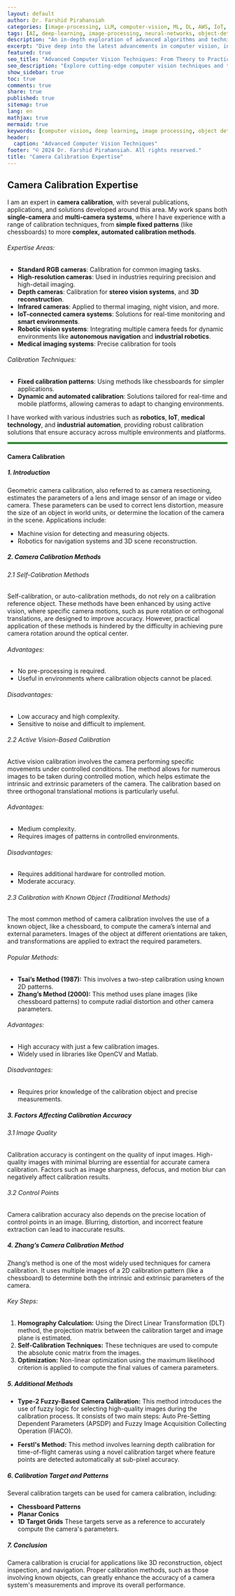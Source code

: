 ```yaml
---
layout: default
author: Dr. Farshid Pirahansiah
categories: [image-processing, LLM, computer-vision, ML, DL, AWS, IoT, Robotics, Adaptive Image Thresholding]
tags: [AI, deep-learning, image-processing, neural-networks, object-detection, ML, DL, AWS, IoT, Robotics, Adaptive Image Thresholding]
description: "An in-depth exploration of advanced algorithms and techniques in computer vision, , ML, DL, AWS, IoT, Robotics, Adaptive Image Thresholding, including real-time processing and AI integration."
excerpt: "Dive deep into the latest advancements in computer vision, including deep learning methodologies,, ML, DL, AWS, IoT, Robotics, Adaptive Image Thresholding,  real-time image processing, and their applications in modern technology."
featured: true
seo_title: "Advanced Computer Vision Techniques: From Theory to Practice, , ML, DL, AWS, IoT, Robotics, Adaptive Image Thresholding"
seo_description: "Explore cutting-edge computer vision techniques and their applications in modern technology, including deep learning and real-time processing., ML, DL, AWS, IoT, Robotics, Adaptive Image Thresholding"
show_sidebar: true
toc: true
comments: true
share: true
published: true
sitemap: true
lang: en
mathjax: true
mermaid: true
keywords: [computer vision, deep learning, image processing, object detection, neural networks, AI, ML, DL, AWS, IoT, Robotics, Adaptive Image Thresholding]
header:
  caption: "Advanced Computer Vision Techniques"
footer: "© 2024 Dr. Farshid Pirahansiah. All rights reserved."
title: "Camera Calibration Expertise"
---
```


## Camera Calibration Expertise

I am an expert in **camera calibration**, with several publications, applications, and solutions developed around this area. My work spans both **single-camera** and **multi-camera systems**, where I have experience with a range of calibration techniques, from **simple fixed patterns** (like chessboards) to more **complex, automated calibration methods**.

###### Expertise Areas:
- **Standard RGB cameras**: Calibration for common imaging tasks.
- **High-resolution cameras**: Used in industries requiring precision and high-detail imaging.
- **Depth cameras**: Calibration for **stereo vision systems**, and **3D reconstruction**.
- **Infrared cameras**: Applied to thermal imaging, night vision, and more.
- **IoT-connected camera systems**: Solutions for real-time monitoring and **smart environments**.
- **Robotic vision systems**: Integrating multiple camera feeds for dynamic environments like **autonomous navigation** and **industrial robotics**.
- **Medical imaging systems**: Precise calibration for tools 

###### Calibration Techniques:
- **Fixed calibration patterns**: Using methods like chessboards for simpler applications.
- **Dynamic and automated calibration**: Solutions tailored for real-time and mobile platforms, allowing cameras to adapt to changing environments.
  
I have worked with various industries such as **robotics**, **IoT**, **medical technology**, and **industrial automation**, providing robust calibration solutions that ensure accuracy across multiple environments and platforms.




<hr style="border: 2px solid #4CAF50;" />


#### Camera Calibration

##### 1. Introduction
Geometric camera calibration, also referred to as camera resectioning, estimates the parameters of a lens and image sensor of an image or video camera. These parameters can be used to correct lens distortion, measure the size of an object in world units, or determine the location of the camera in the scene. Applications include:
- Machine vision for detecting and measuring objects.
- Robotics for navigation systems and 3D scene reconstruction.

##### 2. Camera Calibration Methods

###### 2.1 Self-Calibration Methods
Self-calibration, or auto-calibration methods, do not rely on a calibration reference object. These methods have been enhanced by using active vision, where specific camera motions, such as pure rotation or orthogonal translations, are designed to improve accuracy. However, practical application of these methods is hindered by the difficulty in achieving pure camera rotation around the optical center.

###### Advantages:
- No pre-processing is required.
- Useful in environments where calibration objects cannot be placed.

###### Disadvantages:
- Low accuracy and high complexity.
- Sensitive to noise and difficult to implement.

###### 2.2 Active Vision-Based Calibration
Active vision calibration involves the camera performing specific movements under controlled conditions. The method allows for numerous images to be taken during controlled motion, which helps estimate the intrinsic and extrinsic parameters of the camera. The calibration based on three orthogonal translational motions is particularly useful.

###### Advantages:
- Medium complexity.
- Requires images of patterns in controlled environments.

###### Disadvantages:
- Requires additional hardware for controlled motion.
- Moderate accuracy.

###### 2.3 Calibration with Known Object (Traditional Methods)
The most common method of camera calibration involves the use of a known object, like a chessboard, to compute the camera’s internal and external parameters. Images of the object at different orientations are taken, and transformations are applied to extract the required parameters.

###### Popular Methods:
- **Tsai’s Method (1987):** This involves a two-step calibration using known 2D patterns.
- **Zhang’s Method (2000):** This method uses plane images (like chessboard patterns) to compute radial distortion and other camera parameters.

###### Advantages:
- High accuracy with just a few calibration images.
- Widely used in libraries like OpenCV and Matlab.

###### Disadvantages:
- Requires prior knowledge of the calibration object and precise measurements.

##### 3. Factors Affecting Calibration Accuracy

###### 3.1 Image Quality
Calibration accuracy is contingent on the quality of input images. High-quality images with minimal blurring are essential for accurate camera calibration. Factors such as image sharpness, defocus, and motion blur can negatively affect calibration results.

###### 3.2 Control Points
Camera calibration accuracy also depends on the precise location of control points in an image. Blurring, distortion, and incorrect feature extraction can lead to inaccurate results.

##### 4. Zhang’s Camera Calibration Method
Zhang’s method is one of the most widely used techniques for camera calibration. It uses multiple images of a 2D calibration pattern (like a chessboard) to determine both the intrinsic and extrinsic parameters of the camera.

###### Key Steps:
1. **Homography Calculation:** Using the Direct Linear Transformation (DLT) method, the projection matrix between the calibration target and image plane is estimated.
2. **Self-Calibration Techniques:** These techniques are used to compute the absolute conic matrix from the images.
3. **Optimization:** Non-linear optimization using the maximum likelihood criterion is applied to compute the final values of camera parameters.

##### 5. Additional Methods
- **Type-2 Fuzzy-Based Camera Calibration:** This method introduces the use of fuzzy logic for selecting high-quality images during the calibration process. It consists of two main steps: Auto Pre-Setting Dependent Parameters (APSDP) and Fuzzy Image Acquisition Collecting Operation (FIACO).

- **Ferstl's Method:** This method involves learning depth calibration for time-of-flight cameras using a novel calibration target where feature points are detected automatically at sub-pixel accuracy.

##### 6. Calibration Target and Patterns
Several calibration targets can be used for camera calibration, including:
- **Chessboard Patterns**
- **Planar Conics**
- **1D Target Grids**
These targets serve as a reference to accurately compute the camera's parameters.

##### 7. Conclusion
Camera calibration is crucial for applications like 3D reconstruction, object inspection, and navigation. Proper calibration methods, such as those involving known objects, can greatly enhance the accuracy of a camera system's measurements and improve its overall performance.